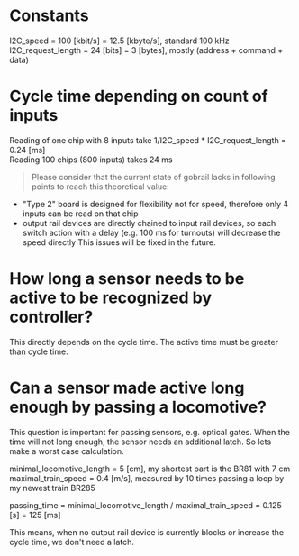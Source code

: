 # Constants
I2C_speed = 100 [kbit/s] = 12.5 [kbyte/s], standard 100 kHz
<br>I2C_request_length = 24 [bits] = 3 [bytes], mostly (address + command + data)

# Cycle time depending on count of inputs
Reading of one chip with 8 inputs take 1/I2C_speed * I2C_request_length = 0.24 [ms]
<br>Reading 100 chips (800 inputs) takes 24 ms

>Please consider that the current state of gobrail lacks in following points to reach this theoretical value:
* "Type 2" board is designed for flexibility not for speed, therefore only 4 inputs can be read on that chip
* output rail devices are directly chained to input rail devices, so each switch action with a delay (e.g. 100 ms for turnouts) will decrease the speed directly
This issues will be fixed in the future.

# How long a sensor needs to be active to be recognized by controller?
This directly depends on the cycle time. The active time must be greater than cycle time.

# Can a sensor made active long enough by passing a locomotive?
This question is important for passing sensors, e.g. optical gates. When the time will not long enough, the sensor needs an additional latch. So lets make a worst case calculation.

minimal_locomotive_length = 5 [cm], my shortest part is the BR81 with 7 cm
maximal_train_speed = 0.4 [m/s], measured by 10 times passing a loop by my newest train BR285

passing_time = minimal_locomotive_length / maximal_train_speed = 0.125 [s] = 125 [ms]

This means, when no output rail device is currently blocks or increase the cycle time, we don't need a latch.